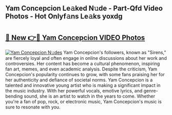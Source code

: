 ## Yam Concepcion Le𝚊ked N𝚞de - Part-Qfd Video Photos - Hot Onlyf𝚊ns Le𝚊ks yoxdg

# <h2><a href="http://ac4545.deff.icu/?id=Yam+Concepcion">🔗 New 👉🔴 Yam Concepcion VIDEO Photos</a></h2>

[![Yam Concepcion N𝚞des](https://i.imgur.com/rIISA9y.gif)](http://ac4545.deff.icu/?id=Yam+Concepcion)
Yam Concepcion's followers, known as "Sirens," are fiercely loyal and often engage in online discussions about her work and controversies. Her content has become a cultural phenomenon, inspiring fan art, memes, and even academic analysis. Despite the criticism, Yam Concepcion's popularity continues to grow, with some fans praising her for her authenticity and defiance of societal norms. Yam Concepcion is a talented and innovative young artist who is making a significant impact in the music industry. With her powerful vocals, emotive lyrics, and genre-bending sound, she is an artist to watch in the years to come. Whether you're a fan of pop, rock, or electronic music, Yam Concepcion's music is sure to resonate with you.
